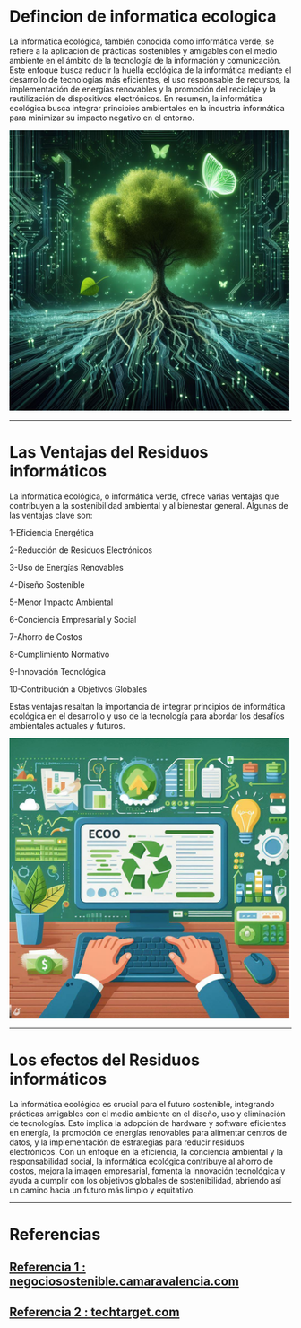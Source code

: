 # Defincion de informatica ecologica

La informática ecológica, también conocida como informática verde, se refiere a la aplicación de prácticas sostenibles y amigables con el medio ambiente en el ámbito de la tecnología de la información y comunicación. Este enfoque busca reducir la huella ecológica de la informática mediante el desarrollo de tecnologías más eficientes, el uso responsable de recursos, la implementación de energías renovables y la promoción del reciclaje y la reutilización de dispositivos electrónicos. En resumen, la informática ecológica busca integrar principios ambientales en la industria informática para minimizar su impacto negativo en el entorno.




<img src="/img/3.jpeg" alt="foto" width="500px">


***

# Las Ventajas del Residuos informáticos


La informática ecológica, o informática verde, ofrece varias ventajas que contribuyen a la sostenibilidad ambiental y al bienestar general. Algunas de las ventajas clave son:

1-Eficiencia Energética

2-Reducción de Residuos Electrónicos

3-Uso de Energías Renovables

4-Diseño Sostenible

5-Menor Impacto Ambiental

6-Conciencia Empresarial y Social

7-Ahorro de Costos

8-Cumplimiento Normativo

9-Innovación Tecnológica

10-Contribución a Objetivos Globales



Estas ventajas resaltan la importancia de integrar principios de informática ecológica en el desarrollo y uso de la tecnología para abordar los desafíos ambientales actuales y futuros.


<img src="/img/31.jpeg" alt="foto" width="500px">


***
# Los efectos del Residuos informáticos



La informática ecológica es crucial para el futuro sostenible, integrando prácticas amigables con el medio ambiente en el diseño, uso y eliminación de tecnologías. Esto implica la adopción de hardware y software eficientes en energía, la promoción de energías renovables para alimentar centros de datos, y la implementación de estrategias para reducir residuos electrónicos. Con un enfoque en la eficiencia, la conciencia ambiental y la responsabilidad social, la informática ecológica contribuye al ahorro de costos, mejora la imagen empresarial, fomenta la innovación tecnológica y ayuda a cumplir con los objetivos globales de sostenibilidad, abriendo así un camino hacia un futuro más limpio y equitativo.






***

# Referencias
## [Referencia 1 : negociosostenible.camaravalencia.com](https://negociosostenible.camaravalencia.com/economica/tendencias/que-es-el-green-computing-o-green-it/)
## [Referencia 2 : techtarget.com](https://www.techtarget.com/searchdatacenter/definition/green-computing)

